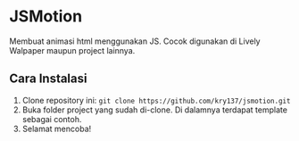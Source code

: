 # JSMotion

Membuat animasi html menggunakan JS. Cocok digunakan di Lively Walpaper maupun project lainnya.

## Cara Instalasi
1. Clone repository ini: `git clone https://github.com/kry137/jsmotion.git`
2. Buka folder project yang sudah di-clone. Di dalamnya terdapat template sebagai contoh.
3. Selamat mencoba!
